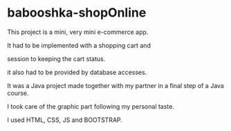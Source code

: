 # babooshka-shopOnline

This project is a mini, very mini e-commerce app.

It had to be implemented with a shopping cart and 

session to keeping the cart status. 

it also had to be provided by database accesses.

It was a Java project made together with my partner in a final step of a Java course.

I took care of the graphic part following my personal taste.

I used HTML, CSS, JS and BOOTSTRAP.


